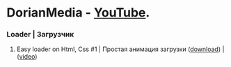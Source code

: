 # DorianMedia - [YouTube](https://www.youtube.com/channel/UCI5B6GIerZ5AzAI5ANAOwww). 
### Loader | Загрузчик
1. Easy loader on Html, Css #1 | Простая анимация загрузки ([download](https://github.com/DorianHub/Loader/tree/master/Easy%20loader%20on%20Html%2C%20Css%20%231)) | ([video](https://www.youtube.com/watch?v=-ki1dCDf4V4))